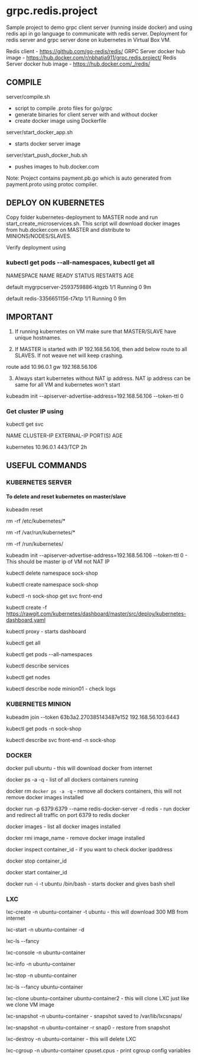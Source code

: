 
# grpc.redis.project
Sample project to demo grpc client server (running inside docker) and using redis api in go language to communicate with redis server. Deployment for redis server and grpc server done on kubernetes in Virtual Box VM.

Redis client - https://github.com/go-redis/redis/
GRPC Server docker hub image - https://hub.docker.com/r/nbhatia911/grpc.redis.project/ 
Redis Server docker hub image - https://hub.docker.com/_/redis/

## COMPILE
server/compile.sh
- script to compile .proto files for go/grpc
- generate binaries for client server with and without docker
- create docker image using Dockerfile

server/start_docker_app.sh
- starts docker server image 

server/start_push_docker_hub.sh
- pushes images to hub.docker.com

Note: Project contains payment.pb.go which is auto generated from payment.proto using protoc compiler. 

## DEPLOY ON KUBERNETES
Copy folder kubernetes-deployment to MASTER node and run start_create_microservices.sh. This script will download docker images from hub.docker.com on MASTER and distribute to MINIONS/NODES/SLAVES.

Verify deployment using 

### kubectl get pods --all-namespaces, kubectl get all

NAMESPACE     NAME                                     READY     STATUS    RESTARTS   AGE

default       mygrpcserver-2593759886-ktgzb            1/1       Running   0          9m

default       redis-3356651156-t7ktp                   1/1       Running   0          9m



## IMPORTANT
1. If running kubernetes on VM make sure that MASTER/SLAVE have unique hostnames.

2. If MASTER is started with IP 192.168.56.106, then add below route to all SLAVES. If not weave net will keep crashing.

route add 10.96.0.1 gw 192.168.56.106

3. Always start kubernetes without NAT ip address. NAT ip address can be same for all VM and kubernetes won't start

kubeadm init --apiserver-advertise-address=192.168.56.106 --token-ttl 0

### Get cluster IP using

kubectl get svc

NAME         CLUSTER-IP   EXTERNAL-IP   PORT(S)   AGE

kubernetes   10.96.0.1    <none>        443/TCP   2h





## USEFUL COMMANDS


### KUBERNETES SERVER

#### To delete and reset kubernetes on master/slave

kubeadm reset

rm -rf /etc/kubernetes/*

rm -rf /var/run/kubernetes/*

rm -rf /run/kubernetes/


kubeadm init --apiserver-advertise-address=192.168.56.106 --token-ttl 0 - This should be master ip of VM not NAT IP

kubectl delete namespace sock-shop

kubectl create namespace sock-shop

kubectl -n sock-shop get svc front-end

kubectl create -f https://rawgit.com/kubernetes/dashboard/master/src/deploy/kubernetes-dashboard.yaml

kubectl proxy - starts dashboard

kubectl get all

kubectl get pods --all-namespaces

kubectl describe services

kubectl get nodes

kubectl describe node minion01 - check logs

### KUBERNETES MINION

kubeadm join --token 63b3a2.270385143487e152 192.168.56.103:6443

kubectl get pods -n sock-shop

kubectl describe svc front-end -n sock-shop
 

### DOCKER

docker pull ubuntu - this will download docker from internet

docker ps -a -q - list of all dockers containers running

docker rm `docker ps -a -q` - remove all dockers containers, this will not remove docker images installed

docker run -p 6379:6379 --name redis-docker-server -d redis - run docker and redirect all traffic on port 6379 to redis docker

docker images - list all docker images installed

docker rmi image_name - remove docker image installed

docker inspect container_id - if you want to check docker ipaddress

docker stop container_id

docker start container_id

docker run -i -t ubuntu /bin/bash - starts docker and gives bash shell

### LXC

lxc-create -n ubuntu-container -t ubuntu -  this will download 300 MB from internet

lxc-start -n ubuntu-container -d

lxc-ls --fancy

lxc-console -n ubuntu-container

lxc-info -n ubuntu-container

lxc-stop -n ubuntu-container

lxc-ls --fancy ubuntu-container

lxc-clone ubuntu-container ubuntu-container2 - this will clone LXC just like we clone VM image

lxc-snapshot -n ubuntu-container - snapshot saved to /var/lib/lxcsnaps/

lxc-snapshot -n ubuntu-container -r snap0 - restore from snapshot

lxc-destroy -n ubuntu-container - this will delete LXC

lxc-cgroup -n ubuntu-container cpuset.cpus - print cgroup config variables

